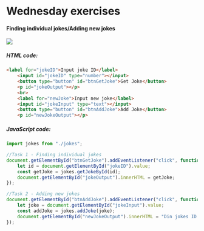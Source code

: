 # Wednesday exercises 

#### Finding individual jokes/Adding new jokes
![](https://i.imgur.com/qAwSZtu.png)  

##### HTML code:
```html
<label for="jokeID">Input joke ID</label>
    <input id="jokeID" type="number"></input>
    <button type="button" id="btnGetJoke">Get Joke</button>
    <p id="jokeOutput"></p>
    <br>
    <label for="newJoke">Input new joke</label>
    <input id="jokeInput" type="text"></input>
    <button type="button" id="btnAddJoke">Add Joke</button>
    <p id="newJokeOutput"></p>
```  

##### JavaScript code:  
```javascript
import jokes from "./jokes";

//Task 1 - Finding individual jokes
document.getElementById("btnGetJoke").addEventListener("click", function(){
    let id = document.getElementById("jokeID").value;
    const getJoke = jokes.getJokeById(id);
    document.getElementById("jokeOutput").innerHTML = getJoke;
});

//Task 2 - Adding new jokes
document.getElementById("btnAddJoke").addEventListener("click", function(){
    let joke = document.getElementById("jokeInput").value;
    const addJoke = jokes.addJoke(joke);
    document.getElementById("newJokeOutput").innerHTML = "Din jokes ID er: " + addJoke + " (husk minus 1 pga. 0-indekseret)";
});
```
